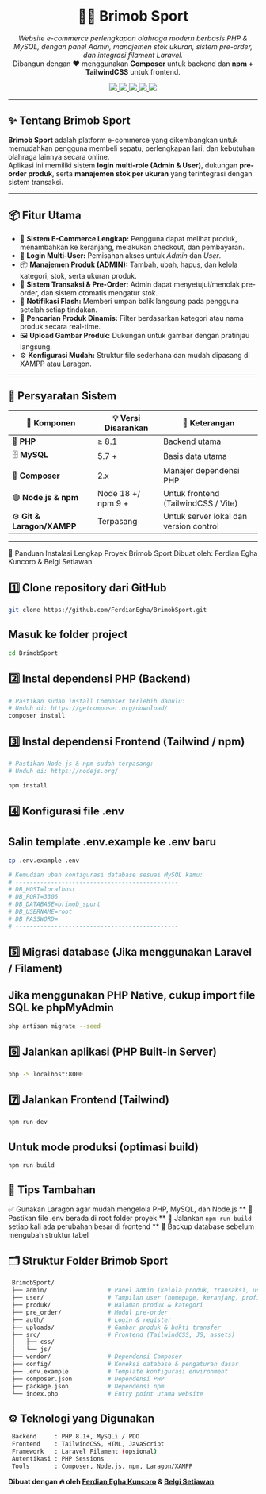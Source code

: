 <h1 align="center">🏃‍♂️ Brimob Sport</h1>

<p align="center">
  <i>Website e-commerce perlengkapan olahraga modern berbasis PHP & MySQL, dengan panel Admin, manajemen stok ukuran, sistem pre-order, dan integrasi filament Laravel.</i><br>
  Dibangun dengan ❤️ menggunakan <b>Composer</b> untuk backend dan <b>npm + TailwindCSS</b> untuk frontend.
</p>

<p align="center">
  <a href="#">
    <img src="https://img.shields.io/badge/Project-Brimob%20Sport-blue?style=flat-square">
  </a>
  <a href="#">
    <img src="https://img.shields.io/badge/PHP-8.1%2B-777BB4?style=flat-square&logo=php&logoColor=white">
  </a>
  <a href="#">
    <img src="https://img.shields.io/badge/License-MIT-green?style=flat-square">
  </a>
  <a href="#">
    <img src="https://img.shields.io/badge/Build-Passing-brightgreen?style=flat-square&logo=githubactions&logoColor=white">
  </a>
  <a href="#">
    <img src="https://img.shields.io/badge/Made%20with-PHP%20%26%20TailwindCSS-blue?style=flat-square">
  </a>
</p>

---

## ✨ Tentang Brimob Sport

**Brimob Sport** adalah platform e-commerce yang dikembangkan untuk memudahkan pengguna membeli sepatu, perlengkapan lari, dan kebutuhan olahraga lainnya secara online.  
Aplikasi ini memiliki sistem **login multi-role (Admin & User)**, dukungan **pre-order produk**, serta **manajemen stok per ukuran** yang terintegrasi dengan sistem transaksi.

---

## 📦 Fitur Utama

- 🛒 **Sistem E-Commerce Lengkap:** Pengguna dapat melihat produk, menambahkan ke keranjang, melakukan checkout, dan pembayaran.
- 👤 **Login Multi-User:** Pemisahan akses untuk *Admin* dan *User*.
- 📦 **Manajemen Produk (ADMIN):** Tambah, ubah, hapus, dan kelola kategori, stok, serta ukuran produk.
- 🧾 **Sistem Transaksi & Pre-Order:** Admin dapat menyetujui/menolak pre-order, dan sistem otomatis mengatur stok.
- 💬 **Notifikasi Flash:** Memberi umpan balik langsung pada pengguna setelah setiap tindakan.
- 🔎 **Pencarian Produk Dinamis:** Filter berdasarkan kategori atau nama produk secara real-time.
- 🖼️ **Upload Gambar Produk:** Dukungan untuk gambar dengan pratinjau langsung.
- ⚙️ **Konfigurasi Mudah:** Struktur file sederhana dan mudah dipasang di XAMPP atau Laragon.

---

## 🧩 Persyaratan Sistem

| 🧰 Komponen | 💡 Versi Disarankan | 🔗 Keterangan |
|-------------|--------------------|---------------|
| 🐘 **PHP** | ≥ 8.1 | Backend utama |
| 🗄️ **MySQL** | 5.7 + | Basis data utama |
| 🎼 **Composer** | 2.x | Manajer dependensi PHP |
| 🟢 **Node.js & npm** | Node 18 +/ npm 9 + | Untuk frontend (TailwindCSS / Vite) |
| ⚙️ **Git & Laragon/XAMPP** | Terpasang | Untuk server lokal dan version control |

---

 🚀 Panduan Instalasi Lengkap Proyek Brimob Sport
 Dibuat oleh: Ferdian Egha Kuncoro & Belgi Setiawan
 
## 1️⃣ Clone repository dari GitHub
``` bash
git clone https://github.com/FerdianEgha/BrimobSport.git
```

##  Masuk ke folder project
``` bash
cd BrimobSport
```

## 2️⃣ Instal dependensi PHP (Backend)
 ``` bash
# Pastikan sudah install Composer terlebih dahulu:
# Unduh di: https://getcomposer.org/download/
composer install
```

## 3️⃣ Instal dependensi Frontend (Tailwind / npm)
``` bash
# Pastikan Node.js & npm sudah terpasang:
# Unduh di: https://nodejs.org/

npm install
```

## 4️⃣ Konfigurasi file .env
## Salin template .env.example ke .env baru
``` bash
cp .env.example .env
```
``` bash
# Kemudian ubah konfigurasi database sesuai MySQL kamu:
# ----------------------------------------------
# DB_HOST=localhost
# DB_PORT=3306
# DB_DATABASE=brimob_sport
# DB_USERNAME=root
# DB_PASSWORD=
# ----------------------------------------------
```

## 5️⃣ Migrasi database (Jika menggunakan Laravel / Filament)
## Jika menggunakan PHP Native, cukup import file SQL ke phpMyAdmin

``` bash
php artisan migrate --seed
```

## 6️⃣ Jalankan aplikasi (PHP Built-in Server)
```bash
php -S localhost:8000
```


## 7️⃣ Jalankan Frontend (Tailwind)
 ``` bash
npm run dev
```

## Untuk mode produksi (optimasi build)

```bash
npm run build
```

## 🧠 Tips Tambahan
 ✅ Gunakan Laragon agar mudah mengelola PHP, MySQL, dan Node.js
** 🔐 Pastikan file .env berada di root folder proyek
** 🔄 Jalankan `npm run build` setiap kali ada perubahan besar di frontend
** 💾 Backup database sebelum mengubah struktur tabel

## 🗂️ Struktur Folder Brimob Sport
``` bash
 BrimobSport/
 ├── admin/                 # Panel admin (kelola produk, transaksi, user)
 ├── user/                  # Tampilan user (homepage, keranjang, profil)
 ├── produk/                # Halaman produk & kategori
 ├── pre_order/             # Modul pre-order
 ├── auth/                  # Login & register
 ├── uploads/               # Gambar produk & bukti transfer
 ├── src/                   # Frontend (TailwindCSS, JS, assets)
 │   ├── css/
 │   └── js/
 ├── vendor/                # Dependensi Composer
 ├── config/                # Koneksi database & pengaturan dasar
 ├── .env.example           # Template konfigurasi environment
 ├── composer.json          # Dependensi PHP
 ├── package.json           # Dependensi npm
 └── index.php              # Entry point utama website
```

##  ⚙️ Teknologi yang Digunakan
``` bash
 Backend     : PHP 8.1+, MySQLi / PDO
 Frontend    : TailwindCSS, HTML, JavaScript
 Framework   : Laravel Filament (opsional)
 Autentikasi : PHP Sessions
 Tools       : Composer, Node.js, npm, Laragon/XAMPP
```

**Dibuat dengan 🔥 oleh [Ferdian Egha Kuncoro](https://github.com/FGK07) & [Belgi Setiawan]()**



